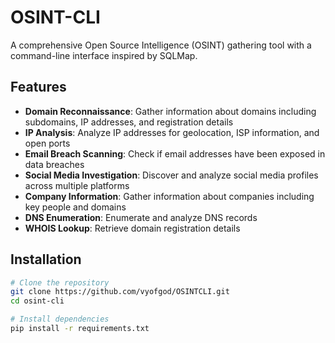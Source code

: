 # OSINT-CLI

A comprehensive Open Source Intelligence (OSINT) gathering tool with a command-line interface inspired by SQLMap.

## Features

- **Domain Reconnaissance**: Gather information about domains including subdomains, IP addresses, and registration details
- **IP Analysis**: Analyze IP addresses for geolocation, ISP information, and open ports
- **Email Breach Scanning**: Check if email addresses have been exposed in data breaches
- **Social Media Investigation**: Discover and analyze social media profiles across multiple platforms
- **Company Information**: Gather information about companies including key people and domains
- **DNS Enumeration**: Enumerate and analyze DNS records
- **WHOIS Lookup**: Retrieve domain registration details

## Installation

```bash
# Clone the repository
git clone https://github.com/vyofgod/OSINTCLI.git
cd osint-cli

# Install dependencies
pip install -r requirements.txt
